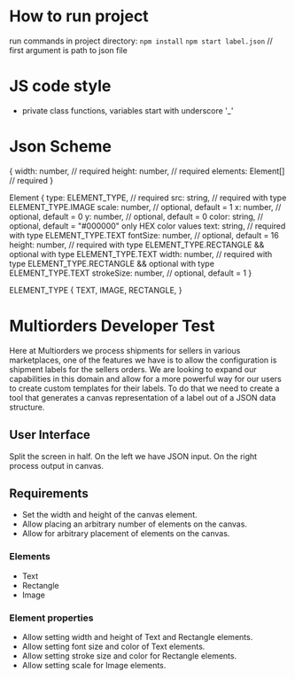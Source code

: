 # How to run project
run commands in project directory:
`npm install`
`npm start label.json` // first argument is path to json file

# JS code style
* private class functions, variables start with underscore '_'

# Json Scheme
{
    width: number, // required
    height: number, // required
    elements: Element[] // required
}

Element {
    type: ELEMENT_TYPE, // required
    src: string, // required with type ELEMENT_TYPE.IMAGE
    scale: number, // optional, default = 1
    x: number, // optional, default = 0
    y: number, // optional, default = 0
    color: string, // optional, default = "#000000" only HEX color values
    text: string, // required with type ELEMENT_TYPE.TEXT
    fontSize: number, // optional, default = 16
    height: number, // required with type ELEMENT_TYPE.RECTANGLE && optional with type ELEMENT_TYPE.TEXT
    width: number, // required with type ELEMENT_TYPE.RECTANGLE && optional with type ELEMENT_TYPE.TEXT
    strokeSize: number, // optional, default = 1
}

ELEMENT_TYPE {
    TEXT,
    IMAGE,
    RECTANGLE,
}

# Multiorders Developer Test

Here at Multiorders we process shipments for sellers in various marketplaces, one of the features we have is to allow the configuration is shipment labels for the sellers orders. We are looking to expand our capabilities in this domain and allow for a more powerful way for our users to create custom templates for their labels. To do that we need to create a tool that generates a canvas representation of a label out of a JSON data structure.

## User Interface

Split the screen in half. On the left we have JSON input. On the right process output in canvas.

## Requirements

* Set the width and height of the canvas element.
* Allow placing an arbitrary number of elements on the canvas.
* Allow for arbitrary placement of elements on the canvas.

### Elements

* Text
* Rectangle
* Image

### Element properties

* Allow setting width and height of Text and Rectangle elements.
* Allow setting font size and color of Text elements.
* Allow setting stroke size and color for Rectangle elements.
* Allow setting scale for Image elements.
